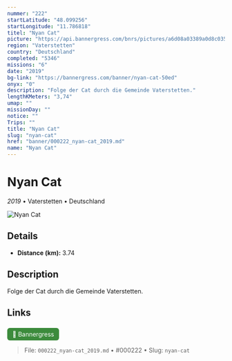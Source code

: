 ```yaml
---
nummer: "222"
startLatitude: "48.099256"
startLongitude: "11.786818"
titel: "Nyan Cat"
picture: "https://api.bannergress.com/bnrs/pictures/a6d08a03389a0d8c035bf2eb31b2a08e"
region: "Vaterstetten"
country: "Deutschland"
completed: "5346"
missions: "6"
date: "2019"
bg-link: "https://bannergress.com/banner/nyan-cat-50ed"
onyx: "0"
description: "Folge der Cat durch die Gemeinde Vaterstetten."
lengthKMeters: "3,74"
umap: ""
missionDay: ""
notice: ""
Trips: ""
title: "Nyan Cat"
slug: "nyan-cat"
href: "banner/000222_nyan-cat_2019.md"
name: "Nyan Cat"
---
```

# Nyan Cat

*2019* • Vaterstetten • Deutschland

![Nyan Cat](https://api.bannergress.com/bnrs/pictures/a6d08a03389a0d8c035bf2eb31b2a08e)



## Details
- **Distance (km):** 3.74






## Description
Folge der Cat durch die Gemeinde Vaterstetten.



## Links
<a href="https://bannergress.com/banner/nyan-cat-50ed" style="display:inline-block;margin:6px 8px 0 0;padding:6px 12px;background:#3c8b3c;color:#fff;text-decoration:none;border-radius:6px;">🔗 Bannergress</a>




> File: `000222_nyan-cat_2019.md` • #000222 • Slug: `nyan-cat`
